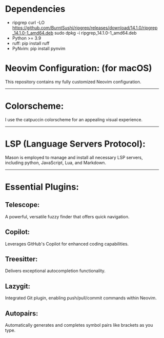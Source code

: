  # Dependencies

 - ripgrep
    curl -LO https://github.com/BurntSushi/ripgrep/releases/download/14.1.0/ripgrep_14.1.0-1_amd64.deb
    sudo dpkg -i ripgrep_14.1.0-1_amd64.deb
 - Python >= 3.9
 - ruff: pip install ruff
 - PyNvim: pip install pynvim

 # Neovim Configuration: (for macOS)

This repository contains my fully customized Neovim configuration.

---

# Colorscheme:
I use the catpuccin colorscheme for an appealing visual experience.

---

# LSP (Language Servers Protocol):
Mason is employed to manage and install all necessary LSP servers, including python, JavaScript, Lua, and Markdown.

---

# Essential Plugins:

## Telescope:
A powerful, versatile fuzzy finder that offers quick navigation.

## Copilot:
Leverages GitHub's Copilot for enhanced coding capabilities.

## Treesitter:
Delivers exceptional autocompletion functionality.

## Lazygit:
Integrated Git plugin, enabling push/pull/commit commands within Neovim.

## Autopairs:
Automatically generates and completes symbol pairs like brackets as you type.
